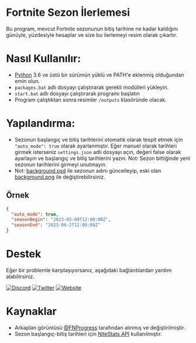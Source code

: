 # Fortnite Sezon İlerlemesi
Bu program, mevcut Fortnite sezonunun bitiş tarihine ne kadar kaldığını günüyle, yüzdesiyle hesaplar ve size bu ilerlemeyi resim olarak çıkartır.

# Nasıl Kullanılır:
- [Python](https://www.python.org/downloads/) 3.6 ve üstü bir sürümün yüklü ve PATH'e eklenmiş olduğundan emin olun.
- `packages.bat` adlı dosyayı çalıştırarak gerekli modülleri yükleyin.
- `start.bat` adlı dosyayı çalıştırarak programı başlatın
- Program çalıştıktan sonra resimler `/outputs` klasöründe olacak.
# Yapılandırma:
- Sezonun başlangıç ve bitiş tarihlerini otomatik olarak tespit etmek için `"auto_mode": true` olarak ayarlanmıştır. Eğer manuel olarak tarihleri girmek isterseniz `settings.json` adlı dosyayı açın, değeri false olarak ayarlayın ve başlangıç ve bitiş tarihlerini yazın. Not: Sezon bittiğinde yeni sezonun tarihlerini girmeyi unutmayın.
- Not: [background.psd](assets/background.psd) ile sezonun adını güncelleyip, eski olan [background.png](assets/background.png) ile değiştirebilirsiniz.
## Örnek
```json
{
  "auto_mode": true,
  "seasonBegin": "2023-03-09T12:00:00Z",
  "seasonEnd": "2023-06-2T12:00:00Z"
}
```
# Destek
Eğer bir problemle karşılaşıyorsanız, aşağıdaki bağlantılardan yardım alabilirsiniz.

[![Discord](https://img.shields.io/badge/Discord-%237289DA.svg?style=for-the-badge&logo=discord&logoColor=white)](https://discord.com/users/341886629142593537)
[![Twitter](https://img.shields.io/badge/Twitter-%231DA1F2.svg?style=for-the-badge&logo=twitter&logoColor=white)](https://twitter.com/Liqutch)
[![Website](https://img.shields.io/badge/🔗%20LIQUTCH.DEV-white.svg?style=for-the-badge&logo=link&logoColor=black&color=EDF2F7)](https://liqutch.dev)

# Kaynaklar
- Arkaplan görüntüsü [@FNProgress](https://twitter.com/FNProgress) tarafından alınmış ve değiştirilmiştir.
- Sezon başlangıç-bitiş tarihleri için [NiteStats API](https://nitestats.com/) kullanılmıştır.
